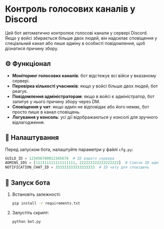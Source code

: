 # Контроль голосових каналів у Discord

Цей бот автоматично контролює голосові канали у сервері Discord. Якщо у войсі збирається більше двох людей, він надсилає сповіщення у спеціальний канал або пише адміну в особисті повідомлення, щоб дізнатися причину збору.

## ⚙️ Функціонал
- **Моніторинг голосових каналів**: бот відстежує всі війси у вказаному сервері.
- **Перевірка кількості учасників**: якщо у войсі більше двох людей, бот реагує.
- **Повідомлення адміністраторам**: якщо в войсі є адміністратор, бот запитує у нього причину збору через DM.
- **Сповіщення у чат**: якщо адмін не відповідає або його немає, бот просто пише в канал сповіщень.
- **Логування у консоль**: усі дії відображаються у консолі для зручного відлагодження.

## 🔧 Налаштування
Перед запуском бота, налаштуйте параметри у файлі `cfg.py`:

```python
GUILD_ID = 123456789012345678  # ID вашого сервера
ADMINS_IDS = [111111111111111111, 222222222222222222]  # Список ID адміністраторів
NOTIFICATION_CHAT_ID = 333333333333333333  # ID чату для сповіщень
```

## 🚀 Запуск бота
1. Встановіть залежності:
   ```bash
   pip install -r requirements.txt
   ```
2. Запустіть скрипт:
   ```bash
   python bot.py
   ```